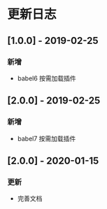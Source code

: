 # 更新日志

## [1.0.0] - 2019-02-25
### 新增
* babel6 按需加载插件

## [2.0.0] - 2019-02-25
### 新增
* babel7 按需加载插件

## [2.0.0] - 2020-01-15
### 更新
* 完善文档

